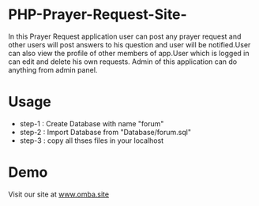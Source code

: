 # PHP-Prayer-Request-Site-
In this Prayer Request application user can post any prayer request and other users will post answers to his question and user will be notified.User can also view the profile of other members of app.User which is logged in can edit and delete his own requests. Admin of this application can do anything from admin panel.

# Usage
* step-1 : Create Database with name "forum"
* step-2 : Import Database from "Database/forum.sql"
* step-3 : copy all thses files in your localhost

# Demo
Visit our site at www.omba.site
